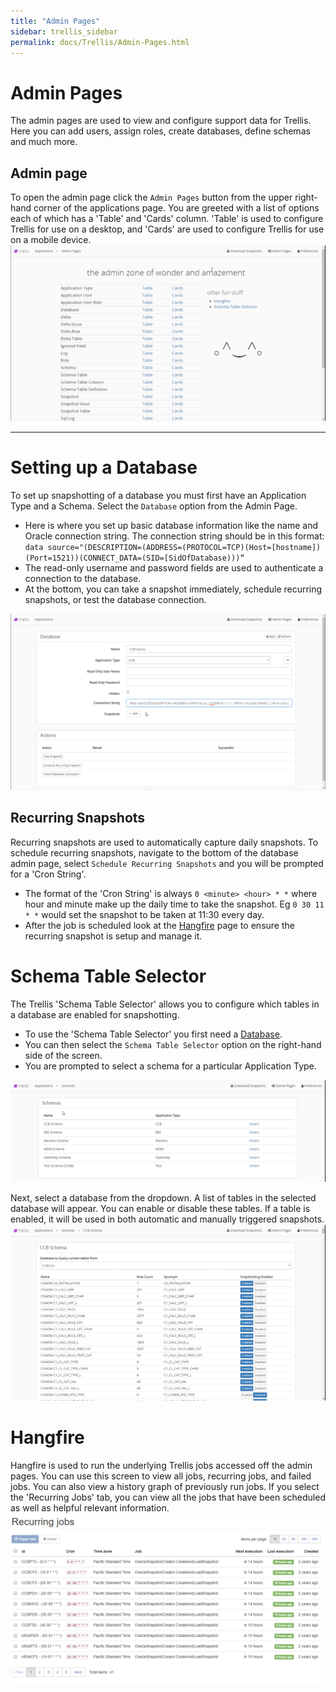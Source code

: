 ```yaml
---
title: "Admin Pages"
sidebar: trellis_sidebar
permalink: docs/Trellis/Admin-Pages.html
---
```


 
# Admin Pages 
 
The admin pages are used to view and configure support data for Trellis. Here you can add users, assign roles, create databases, define schemas and much more. 
 
## Admin page 
 
To open the admin page click the `Admin Pages` button from the upper right-hand corner of the applications page. 
You are greeted with a list of options each of which has a 'Table' and 'Cards' column. 'Table' is used to configure Trellis for use on a desktop, and 'Cards' are used to configure Trellis for use on a mobile device. 
<img src="Media/Admin-Page-Overview.png"> 
 
--- 
 
# Setting up a Database 
 
To set up snapshotting of a database you must first have an Application Type and a Schema. Select the `Database` option from the Admin Page. 
 
* Here is where you set up basic database information like the name and Oracle connection string. The connection string should be in this format: `data source="(DESCRIPTION=(ADDRESS=(PROTOCOL=TCP)(Host=[hostname])(Port=1521))(CONNECT_DATA=(SID=[SidOfDatabase)))“` 
* The read-only username and password fields are used to authenticate a connection to the database. 
* At the bottom, you can take a snapshot immediately, schedule recurring snapshots, or test the database connection. 
 
 <img src="Media/Setup-A-Database.png"> 
 
## Recurring Snapshots 
 
Recurring snapshots are used to automatically capture daily snapshots. To schedule recurring snapshots, navigate to the bottom of the database admin page, select `Schedule Recurring Snapshots` and you will be prompted for a 'Cron String'. 
 
* The format of the 'Cron String' is always `0 <minute> <hour> * *` where hour and minute make up the daily time to take the snapshot. Eg `0 30 11 * *` would set the snapshot to be taken at 11:30 every day. 
* After the job is scheduled look at the [Hangfire](#Hangfire) page to ensure the recurring snapshot is setup and manage it. 
 
# Schema Table Selector 
 
The Trellis 'Schema Table Selector' allows you to configure which tables in a database are enabled for snapshotting. 
 
* To use the 'Schema Table Selector' you first need a [Database](#Create-a-Database). 
* You can then select the `Schema Table Selector` option on the right-hand side of the screen. 
* You are prompted to select a schema for a particular Application Type. 
 
 <img src="Media/Schema-Table-Selector-Schema-Select.png"> 
 
Next, select a database from the dropdown. A list of tables in the selected database will appear. You can enable or disable these tables. If a table is enabled, it will be used in both automatic and manually triggered snapshots. 
<img src="Media/Schema-Table-Selector-Enabling.png"> 
 
# Hangfire 
 
Hangfire is used to run the underlying Trellis jobs accessed off the admin pages. You can use this screen to view all jobs, recurring jobs, and failed jobs. You can also view a history graph of previously run jobs. 
If you select the 'Recurring Jobs' tab, you can view all the jobs that have been scheduled as well as helpful relevant information. 
<img src="Media/Hangfire-Recurring-Jobs.png"> 

